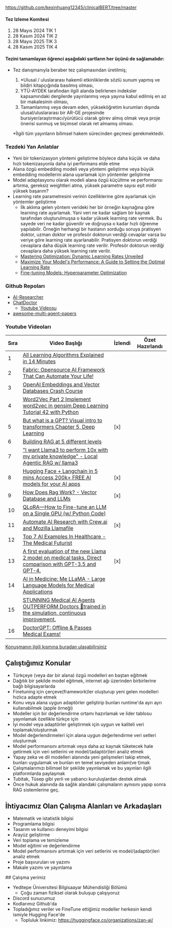 https://github.com/kexinhuang12345/clinicalBERT/tree/master

#### Tez Izleme Komitesi

1. 28 Mayıs 2024 TIK 1
2. 28 Kasım 2024 TIK 2
3. 28 Mayıs 2025 TIK 3
4. 28 Kasım 2025 TIK 4

#### Tezini tamamlayan öğrenci aşağıdaki şartların her üçünü de sağlamalıdır:

- Tez danışmanıyla beraber tez çalışmasından üretilmiş;

  1. \*Ulusal / uluslararası hakemli etkinliklerde sözlü sunum yapmış ve bildiri kitapçığında basılmış olması,
  2. YTÜ-AYDEK tarafından ilgili alanda belirlenen indeksler kapsamındaki dergilerde yayınlanmış veya yayına kabul edilmiş en az bir makalesinin olması,
  3. Tamamlanmış veya devam eden, yükseköğretim kurumları dışında ulusal/uluslararası bir AR-GE projesinde bursiyer/araştırmacı/yürütücü olarak görev almış olmak veya proje önerisi sunmuş ve biçimsel olarak ret almamış olması.

  \*İlgili tüm yayınların bilimsel hakem sürecinden geçmesi gerekmektedir.

### Tezdeki Yan Anlatılar

- Yeni bir tokenizasyon yöntemi geliştirme böylece daha küçük ve daha hızlı tokenizasyonla daha iyi performans elde etme
- Alana özgü embedding modeli veya yöntemi geliştirme veya büyük embedding modellerini alana uyarlamak için yöntemler geliştirme
- Model adaptasyonu olarak modeli alana özgü küçültme ve performansı artırma, gereksiz weightleri atma, yüksek parametre sayısı eşit midir yüksek başarım?
- Learning rate parametresini verinin özelliklerine göre ayarlamak için yöntemler geliştirme
  - İlk aklıma gelen yöntem verideki her bir örneğin kaynağına göre learning rate ayarlamak. Yani veri ne kadar sağlam bir kaynak tarafından oluşturulmuşsa o kadar yüksek learning rate vermek. Bu sayede veri ne kadar güvenilir ve doğruysa o kadar hızlı öğrenme yapılabilir. Örneğin herhangi bir hastanın sorduğu soruya pratisyen doktor, uzman doktor ve profesör doktorun verdiği cevaplar varsa bu veriye göre learning rate ayarlanabilir. Pratisyen doktorun verdiği cevaplara daha düşük learning rate verilir. Profesör doktorun verdiği cevaplara daha yüksek learning rate verilir.
  - [Mastering Optimization: Dynamic Learning Rates Unveiled](https://statusneo.com/mastering-optimization-dynamic-learning-rates-unveiled/)
  - [Maximize Your Model's Performance: A Guide to Setting the Optimal Learning Rate](https://www.linkedin.com/pulse/maximize-your-models-performance-guide-setting-rate-solis-castro/)
  - [Fine-tuning Models: Hyperparameter Optimization](https://encord.com/blog/fine-tuning-models-hyperparameter-optimization/)

### Github Repoları

- [AI-Researcher](https://github.com/Tech-Watt/AI-Researcher)
- [ChatDoctor](https://github.com/Kent0n-Li/ChatDoctor)
  - [Youtube Videosu](https://youtu.be/3uXy2ZS0aJg)
- [awesome-multi-agent-papers](https://github.com/kyegomez/awesome-multi-agent-papers)

### Youtube Videoları

| Sıra | Video Başlığı                                                                                                                                         | İzlendi | Özet Hazırlandı |
| ---- | ----------------------------------------------------------------------------------------------------------------------------------------------------- | ------- | --------------- |
| 1    | [All Learning Algorithms Explained in 14 Minutes](https://youtu.be/BT6Aw6Q75Yg)                                                                       |         |                 |
| 2    | [Fabric: Opensource AI Framework That Can Automate Your Life!](https://youtu.be/nTQIYWgn-lQ)                                                          |         |                 |
| 3    | [OpenAI Embeddings and Vector Databases Crash Course](https://youtu.be/ySus5ZS0b94)                                                                   |         |                 |
| 4    | [Word2Vec Part 2 Implement word2vec in gensim Deep Learning Tutorial 42 with Python](https://youtu.be/Q2NtCcqmIww)                                    |         |                 |
| 5    | [But what is a GPT? Visual intro to transformers Chapter 5, Deep Learning](https://youtu.be/wjZofJX0v4M)                                              | [x]     |                 |
| 6    | [Building RAG at 5 different levels](https://youtu.be/oxepyi_hLuA)                                                                                    |         |                 |
| 7    | ["I want Llama3 to perform 10x with my private knowledge" - Local Agentic RAG w/ llama3](https://youtu.be/u5Vcrwpzoz8)                                |         |                 |
| 8    | [Hugging Face + Langchain in 5 mins Access 200k+ FREE AI models for your AI apps](https://youtu.be/_j7JEDWuqLE)                                       | [x]     |                 |
| 9    | [How Does Rag Work? - Vector Database and LLMs](https://www.youtube.com/shorts/xS55duPS-Pw)                                                           | [x]     |                 |
| 10   | [QLoRA—How to Fine-tune an LLM on a Single GPU (w/ Python Code)](https://youtu.be/XpoKB3usmKc)                                                        |         |                 |
| 11   | [Automate AI Research with Crew.ai and Mozilla Llamafile](https://youtu.be/OUgb3hKSn9U)                                                               | [x]     |                 |
| 12   | [Top 7 AI Examples In Healthcare - The Medical Futurist](https://youtu.be/mkiDXTS6-mU)                                                                |         |                 |
| 13   | [A first evaluation of the new Llama 2 model on medical tasks. Direct comparison with GPT-3.5 and GPT-4.](https://www.youtube.com/shorts/RXDdqKGnrkI) | [x]     |                 |
| 14   | [AI in Medicine: Me LLaMA - Large Language Models for Medical Applications](https://youtu.be/Z41qeL9Dzq4)                                             |         |                 |
| 15   | [STUNNING Medical AI Agents OUTPERFORM Doctors 🤯trained in the simulation, continuous improvement.](https://youtu.be/jQwwLEZ2Hz8)                    |         |                 |
| 16   | [DoctorGPT: Offline & Passes Medical Exams!](https://youtu.be/J9nJh33GM-w)                                                                            |         |                 |

<!--
DoctorGPT: Offline & Passes Medical Exams! to kebab case => doctorgpt-offline-passes-medical-exams

https://www.tusrehberi.com/37/tus-da-cikan-soru-cesitleri
https://tusiyer.org/anatomi-f65/anatomi-2022-sem-t61.html
https://www.antitusif2024.com/viewforum.php?f=298
 -->

[Konuşmanın ilgili kısmına buradan ulaşabilirsiniz](https://youtu.be/Oh2MK05yjvE?t=3437)
## Çalıştığımız Konular
- Türkçeye (veya dar bir alana) özgü modelleri en baştan eğitmek
- Dağıtık bir şekilde model eğitmek, internet ağı üzerinden birbirlerine bağlı bilgisayarlarda
- Finetuning için çerçeve(framework)ler oluşturup yeni gelen modelleri hızlıca adapte etmek
- Konu veya alana uygun adaptörler geliştirip bunları runtime'da ayrı ayrı kullanabilmek (apple örneği)
- Modeller için bir değerlendirme ortamı hazırlamak ve lider tablosu yayınlamak özellikle türkçe için
- İyi model veya adaptörler geliştirmek için uygun ve kaliteli veri toplamak/oluşturmak
- Model değerlendirmeleri için alana uygun değerlendirme veri setleri oluşturmak
- Model performansını artırmak veya daha az kaynak tüketecek hale getirmek için veri setlerini ve model/(adaptör)leri analiz etmek
- Yapay zeka ve dil modelleri alanında yeni gelişmeleri takip etmek, bunları uygulamak ve bunları en temel seviyeden anlam(ve t)mak
- Çalışmalarımızı bilimsel bir şekilde yayınlamak ve bu yayınları ilgili platformlarda paylaşmak
- Tubitak, Tüsep gibi yerli ve yabancı kuruluşlardan destek almak
- Önce hukuk alanında da sağlık alandaki çalışmaların aynısını yapıp sonra RAG sistemlerine geç.

## İhtiyacımız Olan Çalışma Alanları ve Arkadaşları
- Matematik ve istatistik bilgisi
- Programlama bilgisi
- Tasarım ve kullanıcı deneyimi bilgisi
- Arayüz geliştirme
- Veri toplama ve temizleme
- Model eğitimi ve değerlendirme
- Model performansını artırmak için veri setlerini ve model/(adaptör)leri analiz etmek
- Proje başvuruları ve yazımı
- Makale yazımı ve yayınlama

## Çalışma yerimiz
- Yeditepe Üniversitesi Bilgisaayar Mühendisliği Bölümü
  - Çoğu zaman fiziksel olarak buluşup çalışıyoruz
- Discord sunucumuz
- Kodlarımız Github'da
- Topladığımız veriler ve FineTune ettiğimiz modeller herkesin kendi ismiyle Hugging Face'de
  - Topluluk linkimiz: https://huggingface.co/organizations/zan-ai/

